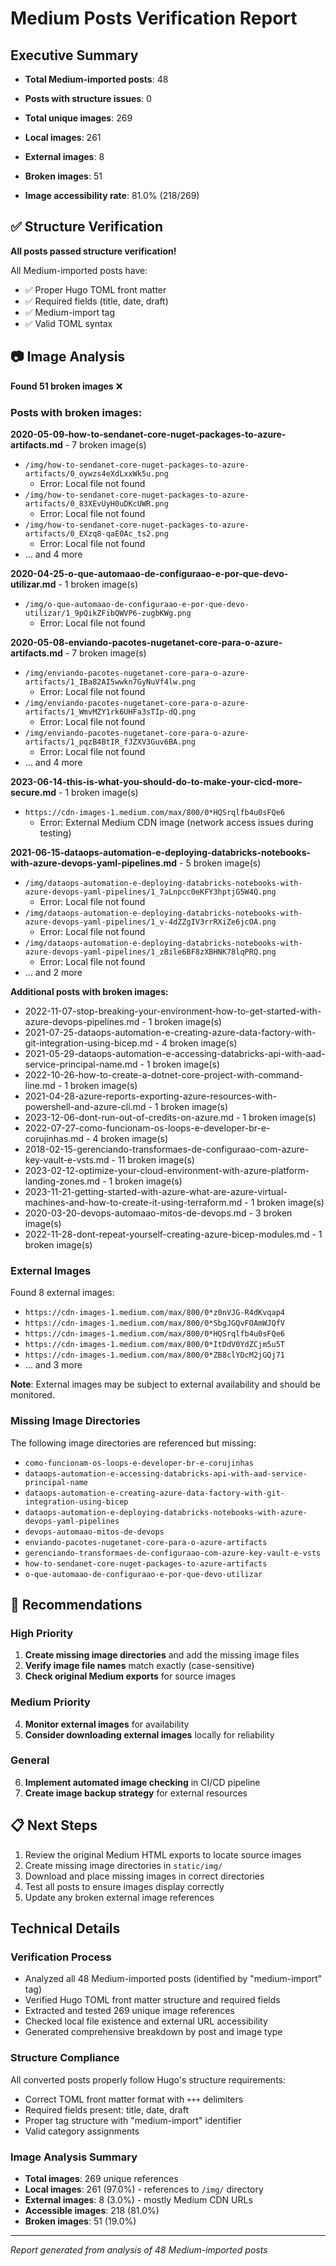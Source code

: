 # Medium Posts Verification Report

## Executive Summary

- **Total Medium-imported posts**: 48
- **Posts with structure issues**: 0
- **Total unique images**: 269
- **Local images**: 261
- **External images**: 8
- **Broken images**: 51

- **Image accessibility rate**: 81.0% (218/269)

## ✅ Structure Verification

**All posts passed structure verification!**

All Medium-imported posts have:
- ✅ Proper Hugo TOML front matter
- ✅ Required fields (title, date, draft)
- ✅ Medium-import tag
- ✅ Valid TOML syntax

## 📷 Image Analysis

**Found 51 broken images** ❌

### Posts with broken images:

**2020-05-09-how-to-sendanet-core-nuget-packages-to-azure-artifacts.md** - 7 broken image(s)
  - `/img/how-to-sendanet-core-nuget-packages-to-azure-artifacts/0_oywzs4eXdLxxWk5u.png`
    - Error: Local file not found
  - `/img/how-to-sendanet-core-nuget-packages-to-azure-artifacts/0_83XEvUyH0uDKcUWR.png`
    - Error: Local file not found
  - `/img/how-to-sendanet-core-nuget-packages-to-azure-artifacts/0_EXzq8-qaE0Ac_ts2.png`
    - Error: Local file not found
  - ... and 4 more

**2020-04-25-o-que-automaao-de-configuraao-e-por-que-devo-utilizar.md** - 1 broken image(s)
  - `/img/o-que-automaao-de-configuraao-e-por-que-devo-utilizar/1_9pQikZFibQWVP6-zugbKWg.png`
    - Error: Local file not found

**2020-05-08-enviando-pacotes-nugetanet-core-para-o-azure-artifacts.md** - 7 broken image(s)
  - `/img/enviando-pacotes-nugetanet-core-para-o-azure-artifacts/1_IBa82AI5wwkn7GyNuVf4lw.png`
    - Error: Local file not found
  - `/img/enviando-pacotes-nugetanet-core-para-o-azure-artifacts/1_WmvMZY1rk6UHFa3sTIp-dQ.png`
    - Error: Local file not found
  - `/img/enviando-pacotes-nugetanet-core-para-o-azure-artifacts/1_pqzB4BtIR_fJZXV3Guv6BA.png`
    - Error: Local file not found
  - ... and 4 more

**2023-06-14-this-is-what-you-should-do-to-make-your-cicd-more-secure.md** - 1 broken image(s)
  - `https://cdn-images-1.medium.com/max/800/0*HQSrqlfb4u0sFQe6`
    - Error: External Medium CDN image (network access issues during testing)

**2021-06-15-dataops-automation-e-deploying-databricks-notebooks-with-azure-devops-yaml-pipelines.md** - 5 broken image(s)
  - `/img/dataops-automation-e-deploying-databricks-notebooks-with-azure-devops-yaml-pipelines/1_7aLnpcc0eKFY3hptjG5W4Q.png`
    - Error: Local file not found
  - `/img/dataops-automation-e-deploying-databricks-notebooks-with-azure-devops-yaml-pipelines/1_v-4dZZgIV3rrRXiZe6jcOA.png`
    - Error: Local file not found
  - `/img/dataops-automation-e-deploying-databricks-notebooks-with-azure-devops-yaml-pipelines/1_zBile6BF8zXBHNK78lqPRQ.png`
    - Error: Local file not found
  - ... and 2 more

**Additional posts with broken images:**
- 2022-11-07-stop-breaking-your-environment-how-to-get-started-with-azure-devops-pipelines.md - 1 broken image(s)
- 2021-07-25-dataops-automation-e-creating-azure-data-factory-with-git-integration-using-bicep.md - 4 broken image(s)
- 2021-05-29-dataops-automation-e-accessing-databricks-api-with-aad-service-principal-name.md - 1 broken image(s)
- 2022-10-26-how-to-create-a-dotnet-core-project-with-command-line.md - 1 broken image(s)
- 2021-04-28-azure-reports-exporting-azure-resources-with-powershell-and-azure-cli.md - 1 broken image(s)
- 2023-12-06-dont-run-out-of-credits-on-azure.md - 1 broken image(s)
- 2022-07-27-como-funcionam-os-loops-e-developer-br-e-corujinhas.md - 4 broken image(s)
- 2018-02-15-gerenciando-transformaes-de-configuraao-com-azure-key-vault-e-vsts.md - 11 broken image(s)
- 2023-02-12-optimize-your-cloud-environment-with-azure-platform-landing-zones.md - 1 broken image(s)
- 2023-11-21-getting-started-with-azure-what-are-azure-virtual-machines-and-how-to-create-it-using-terraform.md - 1 broken image(s)
- 2020-03-20-devops-automaao-mitos-de-devops.md - 3 broken image(s)
- 2022-11-28-dont-repeat-yourself-creating-azure-bicep-modules.md - 1 broken image(s)

### External Images

Found 8 external images:
- `https://cdn-images-1.medium.com/max/800/0*z0nVJG-R4dKvqap4`
- `https://cdn-images-1.medium.com/max/800/0*SbgJGQvFOAmWJQfV`
- `https://cdn-images-1.medium.com/max/800/0*HQSrqlfb4u0sFQe6`
- `https://cdn-images-1.medium.com/max/800/0*ItDdV0YdZCjm5u5T`
- `https://cdn-images-1.medium.com/max/800/0*ZB8clYDcM2jGQj71`
- ... and 3 more

**Note**: External images may be subject to external availability and should be monitored.

### Missing Image Directories

The following image directories are referenced but missing:
- `como-funcionam-os-loops-e-developer-br-e-corujinhas`
- `dataops-automation-e-accessing-databricks-api-with-aad-service-principal-name`
- `dataops-automation-e-creating-azure-data-factory-with-git-integration-using-bicep`
- `dataops-automation-e-deploying-databricks-notebooks-with-azure-devops-yaml-pipelines`
- `devops-automaao-mitos-de-devops`
- `enviando-pacotes-nugetanet-core-para-o-azure-artifacts`
- `gerenciando-transformaes-de-configuraao-com-azure-key-vault-e-vsts`
- `how-to-sendanet-core-nuget-packages-to-azure-artifacts`
- `o-que-automaao-de-configuraao-e-por-que-devo-utilizar`

## 🔧 Recommendations

### High Priority
1. **Create missing image directories** and add the missing image files
2. **Verify image file names** match exactly (case-sensitive)
3. **Check original Medium exports** for source images

### Medium Priority
4. **Monitor external images** for availability
5. **Consider downloading external images** locally for reliability

### General
6. **Implement automated image checking** in CI/CD pipeline
7. **Create image backup strategy** for external resources

## 📋 Next Steps

1. Review the original Medium HTML exports to locate source images
2. Create missing image directories in `static/img/`
3. Download and place missing images in correct directories
4. Test all posts to ensure images display correctly
5. Update any broken external image references

## Technical Details

### Verification Process
- Analyzed all 48 Medium-imported posts (identified by "medium-import" tag)
- Verified Hugo TOML front matter structure and required fields
- Extracted and tested 269 unique image references
- Checked local file existence and external URL accessibility
- Generated comprehensive breakdown by post and image type

### Structure Compliance
All converted posts properly follow Hugo's structure requirements:
- Correct TOML front matter format with `+++` delimiters
- Required fields present: title, date, draft
- Proper tag structure with "medium-import" identifier
- Valid category assignments

### Image Analysis Summary
- **Total images**: 269 unique references
- **Local images**: 261 (97.0%) - references to `/img/` directory
- **External images**: 8 (3.0%) - mostly Medium CDN URLs
- **Accessible images**: 218 (81.0%)
- **Broken images**: 51 (19.0%)

---
*Report generated from analysis of 48 Medium-imported posts*